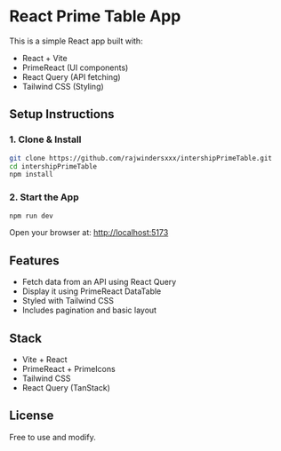 # React Prime Table App

This is a simple React app built with:

- React + Vite
- PrimeReact (UI components)
- React Query (API fetching)
- Tailwind CSS (Styling)

## Setup Instructions

### 1. Clone & Install

```bash
git clone https://github.com/rajwindersxxx/intershipPrimeTable.git
cd intershipPrimeTable
npm install
```

### 2. Start the App

```bash
npm run dev
```

Open your browser at: [http://localhost:5173](http://localhost:5173)

## Features

- Fetch data from an API using React Query
- Display it using PrimeReact DataTable
- Styled with Tailwind CSS
- Includes pagination and basic layout

## Stack

- Vite + React
- PrimeReact + PrimeIcons
- Tailwind CSS
- React Query (TanStack)

## License

Free to use and modify.
